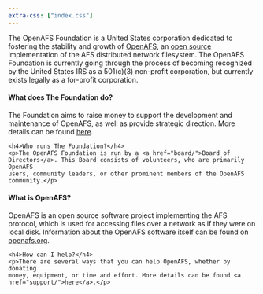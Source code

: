 ```yaml
---
extra-css: ["index.css"]
---
```


The OpenAFS Foundation is a United States corporation dedicated to fostering
the stability and growth of [OpenAFS](http://www.openafs.org/), an [open
source](http://opensource.org/) implementation of the AFS distributed network
filesystem. The OpenAFS Foundation is currently going through the process of
becoming recognized by the United States IRS as a 501(c)(3) non-profit
corporation, but currently exists legally as a for-profit corporation.

<div class="index-container">
  <div class="index-box">
    <h4>What does The Foundation do?</h4>
    <p>The Foundation aims to raise money to support the development and
    maintenance of OpenAFS, as well as provide strategic direction. More
    details can be found <a href="about/">here</a>.</p>

    <h4>Who runs The Foundation?</h4>
    <p>The OpenAFS Foundation is run by a <a href="board/">Board of 
    Directors</a>. This Board consists of volunteers, who are primarily OpenAFS
    users, community leaders, or other prominent members of the OpenAFS
    community.</p>
  </div>
  <div class="index-box">
    <h4>What is OpenAFS?</h4>
    <p>OpenAFS is an open source software project implementing the AFS
    protocol, which is used for accessing files over a network as if they were
    on local disk. Information about the OpenAFS software itself can be found
    on <a href="http://www.openafs.org/">openafs.org</a>.</p>

    <h4>How can I help?</h4>
    <p>There are several ways that you can help OpenAFS, whether by donating
    money, equipment, or time and effort. More details can be found <a
    href="support/">here</a>.</p>
  </div>
</div>
